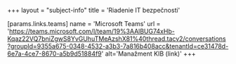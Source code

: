 +++
layout = "subject-info"
title = 'Riadenie IT bezpečnosti'

[params.links.teams]
name = 'Microsoft Teams'
url = 'https://teams.microsoft.com/l/team/19%3AAlBUG74xHb-Kqaz22VQ7bniZgwS8YvGUhuTMeAzshX81%40thread.tacv2/conversations?groupId=9355a675-0348-4532-a3b3-7a816b408acc&tenantId=ce31478d-6e7a-4ce7-8670-a5b9d51884f9'
alt='Manažment KIB (link)'
+++

